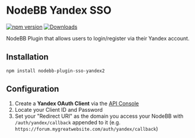 # NodeBB Yandex SSO
[![npm version](https://badge.fury.io/js/nodebb-plugin-sso-yandex2.svg?nocache=1)](https://badge.fury.io/js/nodebb-plugin-sso-yandex2)
[![Downloads](https://img.shields.io/npm/dm/nodebb-plugin-sso-yandex2.svg)](nodebb-plugin-sso-yandex2)

NodeBB Plugin that allows users to login/register via their Yandex account.

## Installation

    npm install nodebb-plugin-sso-yandex2

## Configuration

1. Create a **Yandex OAuth Client** via the [API Console](https://oauth.yandex.com/client/new)
1. Locate your Client ID and Password
1. Set your "Redirect URI" as the domain you access your NodeBB with `/auth/yandex/callback` appended to it (e.g. `https://forum.mygreatwebsite.com/auth/yandex/callback`)